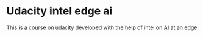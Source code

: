 # Udacity intel edge ai
 This is a course on udacity developed with the help of intel on AI at an edge
